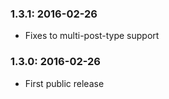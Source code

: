 ### 1.3.1: 	2016-02-26

* Fixes to multi-post-type support



### 1.3.0: 	2016-02-26

* First public release

